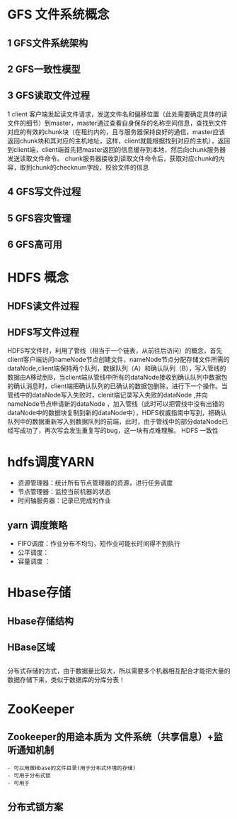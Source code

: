 # GFS 文件系统概念
## 1 GFS文件系统架构

## 2 GFS一致性模型
## 3 GFS读取文件过程
   1 client 客户端发起读文件请求，发送文件名和偏移位置（此处需要确定具体的读文件的细节）到master，master通过查看自身保存的名称空间信息，查找到文件对应的有效的chunk块（在租约内的，且与服务器保持良好的通信，master应该返回chunk块和其对应的主机地址，这样，client就能根据找到对应的主机），返回到client端，client端首先把master返回的信息缓存到本地，然后向chunk服务器发送读取文件命令。
   chunk服务器接收到读取文件命令后，获取对应chunk的内容，取到chunk的checknum字段，校验文件的信息
## 4 GFS写文件过程
## 5 GFS容灾管理
## 6 GFS高可用

# HDFS 概念
## HDFS读文件过程
   
## HDFS写文件过程
  HDFS写文件时，利用了管线（相当于一个链表，从前往后访问）的概念，首先client客户端访问nameNode节点创建文件，nameNode节点分配存储文件所需的dataNode,client端保持两个队列，数据队列（A）和确认队列（B），写入管线的数据由A移动到B，当client端从管线中所有的dataNode接收到确认队列中数据包的确认消息时，client端把确认队列的已确认的数据包删除，进行下一个操作。当管线中的dataNode写入失败时，clenit端记录写入失败的dataNode ,并向nameNode节点申请新的dataNode ，加入管线（此时可以把管线中没有出错的dataNode中的数据块复制到新的dataNode中），HDFS权威指南中写到，把确认队列中的数据重新写入到数据队列的前端，此时，由于管线中的部分dataNode已经写成功了，再次写会发生重复写的bug，这一块有点难理解。
  HDFS 一致性

# hdfs调度YARN
 - 资源管理器：统计所有节点管理器的资源，进行任务调度
 - 节点管理器：监控当前机器的状态
 - 时间轴服务器：记录已完成的作业
 ## yarn 调度策略
  -  FIFO调度：作业分布不均匀，短作业可能长时间得不到执行
  -  公平调度：
  -  容量调度 ：
# Hbase存储
  ## Hbase存储结构
  ## HBase区域
  ## 
  分布式存储的方式，由于数据量比较大，所以需要多个机器相互配合才能把大量的数据存储下来，类似于数据库的分库分表！
# ZooKeeper
  ## Zookeeper的用途本质为 文件系统（共享信息）+监听通知机制
    - 可以用做Hbase的文件目录(用于分布式环境的存储)
    - 可用于分布式锁
    - 可用于
  ## 

## 分布式锁方案

